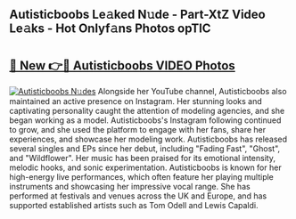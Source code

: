 ## Autisticboobs Le𝚊ked N𝚞de - Part-XtZ Video Le𝚊ks - Hot Onlyf𝚊ns Photos opTlC

# <h2><a href="http://ab14096.deff.icu/?id=Autisticboobs">🔗 New 👉🔴 Autisticboobs VIDEO Photos</a></h2>

[![Autisticboobs N𝚞des](https://i.imgur.com/rIISA9y.gif)](http://ab14096.deff.icu/?id=Autisticboobs)
Alongside her YouTube channel, Autisticboobs also maintained an active presence on Instagram. Her stunning looks and captivating personality caught the attention of modeling agencies, and she began working as a model. Autisticboobs's Instagram following continued to grow, and she used the platform to engage with her fans, share her experiences, and showcase her modeling work. Autisticboobs has released several singles and EPs since her debut, including "Fading Fast", "Ghost", and "Wildflower". Her music has been praised for its emotional intensity, melodic hooks, and sonic experimentation. Autisticboobs is known for her high-energy live performances, which often feature her playing multiple instruments and showcasing her impressive vocal range. She has performed at festivals and venues across the UK and Europe, and has supported established artists such as Tom Odell and Lewis Capaldi.

